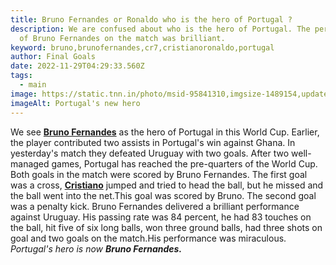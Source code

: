 ```yaml
---
title: Bruno Fernandes or Ronaldo who is the hero of Portugal ?
description: We are confused about who is the hero of Portugal. The perfomance
  of Bruno Fernandes on the match was brilliant.
keyword: bruno,brunofernandes,cr7,cristianoronaldo,portugal
author: Final Goals
date: 2022-11-29T04:29:33.560Z
tags:
  - main
image: https://static.tnn.in/photo/msid-95841310,imgsize-1489154,updatedat-1669684453742,width-200,height-200,resizemode-75/95841310.jpg
imageAlt: Portugal's new hero
---
```

We see **[Bruno Fernandes](https://www.google.com/search?gs_ssp=eJzj4tLP1TcoMC5MMzU1YPTiTyoqzctXSEstykvMS0ktBgCBvwl6&q=bruno+fernandes&rlz=1C1JJTC_enIN1018IN1018&oq=bruno&aqs=chrome.2.69i57j46i131i433i512l3j46i433i512j0i131i433l2j0i3j0i131i433j0i271.3619j0j15&sourceid=chrome&ie=UTF-8)** as the hero of Portugal in this World Cup. Earlier, the player contributed two assists in Portugal's win against Ghana. In yesterday's match they defeated Uruguay with two goals. After two well-managed games, Portugal has reached the pre-quarters of the World Cup. Both goals in the match were scored by Bruno Fernandes. The first goal was a cross, **[Cristiano](https://www.google.com/search?gs_ssp=eJzj4tTP1TcwqigxKzRg9BJMLsosLslMzMtXKMrPS8xJyQcAkaUKOw&q=cristiano+ronaldo&rlz=1C1JJTC_enIN1018IN1018&oq=crist&aqs=chrome.1.0i67i131i355i433j46i67i131i433j69i57j46i67i131i433j0i131i433i512j0i512j0i131i433i512l3j0i512.5543j0j7&sourceid=chrome&ie=UTF-8)** jumped and tried to head the ball, but he missed and the ball went into the net.This goal was scored by Bruno. The second goal was a penalty kick. Bruno Fernandes delivered a brilliant performance against Uruguay. His passing rate was 84 percent, he had 83 touches on the ball, hit five of six long balls, won three  ground balls, had three shots on goal and two goals on the match.His performance was miraculous. *Portugal's hero* *is now **Bruno Fernandes.***